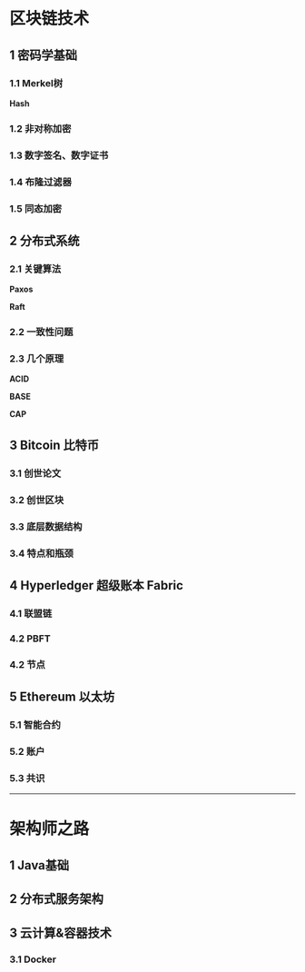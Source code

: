 # 区块链技术

## 1 密码学基础

### 1.1 Merkel树

**Hash**

### 1.2 非对称加密

### 1.3 数字签名、数字证书

### 1.4 布隆过滤器

### 1.5 同态加密

## 2 分布式系统

### 2.1 关键算法

**Paxos**

**Raft**

### 2.2 一致性问题

### 2.3 几个原理

**ACID**

**BASE**

**CAP**


## 3 Bitcoin 比特币

### 3.1 创世论文

### 3.2 创世区块

### 3.3 底层数据结构

### 3.4 特点和瓶颈


## 4 Hyperledger 超级账本 Fabric

### 4.1 联盟链

### 4.2 PBFT

### 4.2 节点


## 5 Ethereum 以太坊

### 5.1 智能合约

### 5.2 账户

### 5.3 共识

****

# 架构师之路

## 1 Java基础

## 2 分布式服务架构

## 3 云计算&容器技术

### 3.1 Docker


